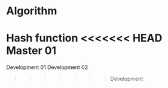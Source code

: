 # Algorithm
Hash function
<<<<<<< HEAD
Master 01
=======
Development 01
Development 02

>>>>>>> Development
